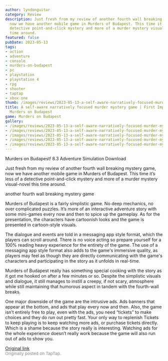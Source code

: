 ```yaml
---
author: lyndonguitar
category: Review
description: Just fresh from my review of another fourth wall breaking mystery game,
  now we have another mobile game in Murders of Budapest. This time it’s less of a
  detective point-and-click mystery and more of a murder mystery visual-novel this
  time around.
featured: false
pubDate: 2023-05-13
tags:
- action
- adventure
- console
- murders-on-budapest
- pc
- playstation
- playstation 4
- rpg
- shooter
- taptap
- xbox one
thumb: /images/reviews/2023-05-13-a-self-aware-narratively-focused-murder-mystery-game--first-impressions---murders-on-buda-0.avif
title: A self-aware narratively focused murder mystery game | First Impressions -
  Murders on Budapest
game: Murders on Budapest
gallery:
- /images/reviews/2023-05-13-a-self-aware-narratively-focused-murder-mystery-game--first-impressions---murders-on-buda-0.avif
- /images/reviews/2023-05-13-a-self-aware-narratively-focused-murder-mystery-game--first-impressions---murders-on-buda-1.avif
- /images/reviews/2023-05-13-a-self-aware-narratively-focused-murder-mystery-game--first-impressions---murders-on-buda-2.avif
- /images/reviews/2023-05-13-a-self-aware-narratively-focused-murder-mystery-game--first-impressions---murders-on-buda-3.avif
- /images/reviews/2023-05-13-a-self-aware-narratively-focused-murder-mystery-game--first-impressions---murders-on-buda-4.avif
---
```

Murders on Budapest!
8.3
Adventure
Simulation
Download

Just fresh from my review of another fourth wall breaking mystery game, now we have another mobile game in Murders of Budapest. This time it’s less of a detective point-and-click mystery and more of a murder mystery visual-novel this time around.

another fourth wall breaking mystery game

Murders of Budapest is a fairly simplistic game. No deep mechanics, no over complicated puzzles. It’s more of an interactive adventure story with some mini-games every now and then to spice up the gameplay. As for the presentation, the characters have cartoonish looks and the game is presented in cartoon-style visuals.

The dialogue and events are told in a messaging app style format, which the players can scroll around. There is no voice acting so prepare yourself for a 100% reading heavy experience for the entirety of the game. The use of a messaging app style format also adds to the game's immersive quality, as players may feel as though they are directly communicating with the game's characters and participating in the story as it unfolds in real-time.

Murders of Budapest really has something special cooking with the story as it got me hooked on after a few minutes or so. Despite the simplistic visuals and dialogue, it still manages to instill a creepy, if not scary, atmosphere while still maintaining that humorous aspect in tandem with the fourth-wall breaks.

One major downside of the game are the intrusive ads. Ads banners that appear at the bottom, and ads that play every now and then. Also, the game isn’t entirely free to play, even with the ads, you need “tickets” to make choices and they do run out pretty fast. Your only way to replenish Tickets to keep playing is to keep watching more ads, or purchase tickets directly. Which is a shame because the story really is interesting. Watching ads for the whole experience doesn’t really work because the game will also run out of ads to show you.

[Original link](https://www.taptap.io/post/5421205)<br><span style="font-size: 0.95em; color: #888;">Originally posted on TapTap.</span>